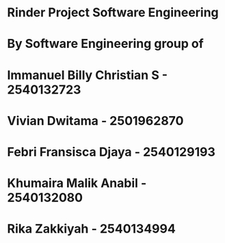 # Rinder Project Software Engineering

# By Software Engineering group of
# Immanuel Billy Christian S - 2540132723
# Vivian Dwitama - 2501962870
# Febri Fransisca Djaya - 2540129193
# Khumaira Malik Anabil - 2540132080
# Rika Zakkiyah - 2540134994
